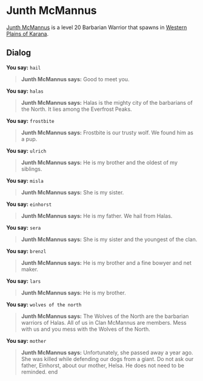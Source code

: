 # Junth McMannus



[Junth McMannus](/npc/12101) is a level 20 Barbarian Warrior that spawns in [Western Plains of Karana](/zone/12).



## Dialog

**You say:** `hail`



>**Junth McMannus says:** Good to meet you.





**You say:** `halas`





>**Junth McMannus says:** Halas is the mighty city of the barbarians of the North. It lies among the Everfrost Peaks.

**You say:** `frostbite`




>**Junth McMannus says:** Frostbite is our trusty wolf. We found him as a pup.



**You say:** `ulrich`




>**Junth McMannus says:** He is my brother and the oldest of my siblings.

**You say:** `misla`




>**Junth McMannus says:** She is my sister.

**You say:** `einhorst`




>**Junth McMannus says:** He is my father. We hail from Halas.

**You say:** `sera`




>**Junth McMannus says:** She is my sister and the youngest of the clan.

**You say:** `brenzl`




>**Junth McMannus says:** He is my brother and a fine bowyer and net maker.

**You say:** `lars`




>**Junth McMannus says:** He is my brother.




**You say:** `wolves of the north`




>**Junth McMannus says:** The Wolves of the North are the barbarian warriors of Halas. All of us in Clan McMannus are members. Mess with us and you mess with the Wolves of the North.


**You say:** `mother`




>**Junth McMannus says:** Unfortunately, she passed away a year ago. She was killed while defending our dogs from a giant. Do not ask our father, Einhorst, about our mother, Helsa. He does not need to be reminded.
end